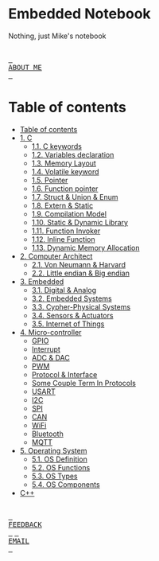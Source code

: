 # Embedded Notebook
Nothing, just Mike's notebook

<br> [<kbd> <br> ABOUT ME <br> </kbd>][ABOUT_ME]<br>

# Table of contents
- [Table of contents](#table-of-contents)
- [1. C](c/c.md/#1-c)
  - [1.1. C keywords](c/c.md/#11-c-keywords)
  - [1.2. Variables declaration](c/c.md/#12-variables-declaration)
  - [1.3. Memory Layout](c/c.md/#13-memory-layout)
  - [1.4. Volatile keyword](c/c.md/#14-volatile-keyword)
  - [1.5. Pointer](c/c.md/#15-pointer)
  - [1.6. Function pointer](c/c.md/#16-function-pointer)
  - [1.7. Struct & Union & Enum](c/c.md/#17-struct--union--enum)
  - [1.8. Extern & Static](c/c.md/#18-extern--static)
  - [1.9. Compilation Model](c/c.md/#19-compilation-model)
  - [1.10. Static & Dynamic Library](c/c.md/#110-static--dynamic-library)
  - [1.11. Function Invoker](c/c.md/#111-function-invoker)
  - [1.12. Inline Function](c/c.md/#112-inline-function)
  - [1.13. Dynamic Memory Allocation](c/c.md/#113-dynamic-memory-allocation)
- [2. Computer Architect](computer-architect/computer-architect.md/#2-computer-architect)
  - [2.1. Von Neumann & Harvard](computer-architect/computer-architect.md/#21-von-neumann--harvard)
  - [2.2. Little endian & Big endian](computer-architect/computer-architect.md/#22-little-endian--big-endian)
- [3. Embedded](#3-embedded)
  - [3.1. Digital & Analog](#31-digital--analog)
  - [3.2. Embedded Systems](#32-embedded-systems)
  - [3.3. Cypher-Physical Systems](#33-cypher-physical-systems)
  - [3.4. Sensors & Actuators](#34-sensors--actuators)
  - [3.5. Internet of Things](#35-internet-of-things)
- [4. Micro-controller](#4-micro-controller)
  - [GPIO](#gpio)
  - [Interrupt](#interrupt)
  - [ADC & DAC](#adc--dac)
  - [PWM](#pwm)
  - [Protocol & Interface](#protocol--interface)
  - [Some Couple Term In Protocols](#some-couple-term-in-protocols)
  - [USART](#usart)
  - [I2C](#i2c)
  - [SPI](#spi)
  - [CAN](#can)
  - [WiFi](#wifi)
  - [Bluetooth](#bluetooth)
  - [MQTT](#mqtt)
- [5. Operating System](#4-operating-system)
  - [5.1. OS Definition](#41-os-definition)
  - [5.2. OS Functions](#42-os-functions)
  - [5.3. OS Types](#43-os-types)
  - [5.4. OS Components](#44-os-components)
- [C++](cpp/cpp.md)
  

<br> [<kbd> <br> FEEDBACK <br> </kbd>][FEEDBACK] 
 [<kbd> <br> EMAIL <br> </kbd>][EMAIL] <br>

[ABOUT_ME]: about-me/about-me.md
[FEEDBACK]: https://github.com/memeowteam/Notebook/discussions
[EMAIL]: mailto:memeowteam@gmail.com
